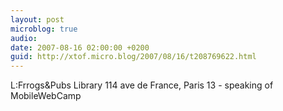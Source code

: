 ```yaml
---
layout: post
microblog: true
audio: 
date: 2007-08-16 02:00:00 +0200
guid: http://xtof.micro.blog/2007/08/16/t208769622.html
---
```

L:Frrogs&amp;Pubs Library 114 ave de France, Paris 13 - speaking of MobileWebCamp

